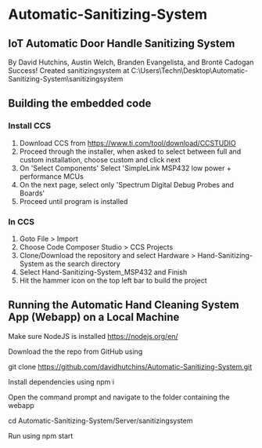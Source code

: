 # Automatic-Sanitizing-System
## IoT Automatic Door Handle Sanitizing System

By David Hutchins, Austin Welch, Branden Evangelista, and Brontë Cadogan
Success! Created sanitizingsystem at C:\Users\Techn\Desktop\Automatic-Sanitizing-System\sanitizingsystem

## Building the embedded code
### Install CCS
1. Download CCS from https://www.ti.com/tool/download/CCSTUDIO
2. Proceed through the installer, when asked to select between full and custom installation, choose custom and click next
3. On 'Select Components' Select 'SimpleLink MSP432 low power + performance MCUs
4. On the next page, select only 'Spectrum Digital Debug Probes and Boards'
5. Proceed until program is installed

### In CCS
1. Goto File > Import 
2. Choose Code Composer Studio > CCS Projects
3. Clone/Download the repository and select Hardware > Hand-Sanitizing-System as the search directory
4. Select Hand-Sanitizing-System_MSP432 and Finish
5. Hit the hammer icon on the top left bar to build the project

## Running the Automatic Hand Cleaning System App (Webapp) on a Local Machine
Make sure NodeJS is installed https://nodejs.org/en/

Download the the repo from GitHub using 

git clone https://github.com/davidhutchins/Automatic-Sanitizing-System.git

Install dependencies using  npm i

Open the command prompt and navigate to the folder containing the webapp

cd Automatic-Sanitizing-System/Server/sanitizingsystem

Run using npm start
